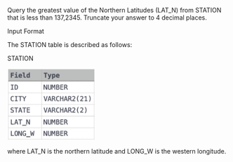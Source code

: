 Query the greatest value of the Northern Latitudes (LAT_N) from STATION that is less than 137,2345. Truncate your answer to 4 decimal places.

Input Format

The STATION table is described as follows:

STATION

<img src="https://github.com/Abito21/Hackerrank-Learn/blob/main/SQL/Aggregation/weatherObservationStation15/src/stationTable.png" width="200"/>

where LAT_N is the northern latitude and LONG_W is the western longitude.